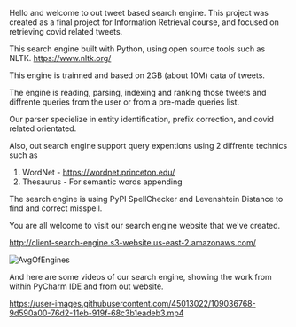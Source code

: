 Hello and welcome to out tweet based search engine.
This project was created as a final project for Information Retrieval course, and focused on retrieving covid related tweets.

This search engine built with Python, using open source tools such as NLTK. https://www.nltk.org/

This engine is trainned and based on 2GB (about 10M) data of tweets.

The engine is reading, parsing, indexing and ranking those tweets and diffrente queries from the user or from a pre-made queries list.

Our parser specielize in entity identification, prefix correction, and covid related orientated.

Also, out search engine support query expentions using 2 diffrente technics such as 

1. WordNet - https://wordnet.princeton.edu/
2. Thesaurus - For semantic words appending

The search engine is using PyPI SpellChecker and Levenshtein Distance to find and correct misspell.

You are all welcome to visit our search engine website that we've created.

http://client-search-engine.s3-website.us-east-2.amazonaws.com/

![AvgOfEngines](https://user-images.githubusercontent.com/45013022/109036317-2754a300-76d2-11eb-8669-be6f95e891a2.png)


And here are some videos of our search engine, showing the work from within PyCharm IDE and from out website.

https://user-images.githubusercontent.com/45013022/109036768-9d590a00-76d2-11eb-919f-68c3b1eadeb3.mp4

